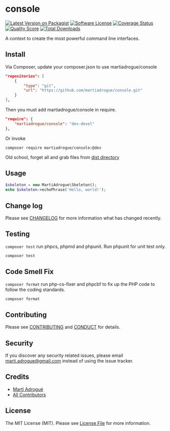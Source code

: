 # console

[![Latest Version on Packagist][ico-version]][link-packagist]
[![Software License][ico-license]](LICENSE.md)
[![Coverage Status][ico-scrutinizer]][link-scrutinizer]
[![Quality Score][ico-code-quality]][link-code-quality]
[![Total Downloads][ico-downloads]][link-downloads]

A context to create the most powerful command line interfaces.

## Install

Via Composer, update your composer.json to use martiadrogue/console

```json
"repositories": [
    {
        "type": "git",
        "url": "https://github.com/martiadrogue/console.git"
    }
],
```

Then you must add martiadrogue/console in require.

```json
"require": {
    "martiadrogue/console": "dev-devel"
},
```

Or invoke

```shell
composer require martiadrogue/console:@dev
```

Old school, forget all and grab files from [dist directory][link-download]

## Usage

``` php
$skeleton = new MartiAdrogue\Skeleton();
echo $skeleton->echoPhrase('Hello, world!');
```

## Change log

Please see [CHANGELOG](CHANGELOG.md) for more information what has changed
recently.

## Testing

`composer test` run phpcs, phpmd and phpunit. Run phpunit for unit test only.

``` bash
composer test
```

## Code Smell Fix

`composer format` run php-cs-fixer and phpcbf to fix up the PHP code to follow
the coding standards.

``` bash
composer format
```

## Contributing

Please see [CONTRIBUTING](CONTRIBUTING.md) and [CONDUCT](CONDUCT.md) for
details.

## Security

If you discover any security related issues, please email
marti.adrogue@gmail.com instead of using the issue tracker.

## Credits

-   [Martí Adrogué][link-author]
-   [All Contributors][link-contributors]

## License

The MIT License (MIT). Please see [License File](LICENSE.md) for more
information.

[ico-version]: https://img.shields.io/packagist/v/martiadrogue/console.svg?style=flat-square
[ico-license]: https://img.shields.io/badge/license-MIT-brightgreen.svg?style=flat-square
[ico-scrutinizer]: https://img.shields.io/scrutinizer/coverage/g/martiadrogue/console.svg?style=flat-square
[ico-code-quality]: https://img.shields.io/scrutinizer/g/martiadrogue/console.svg?style=flat-square
[ico-downloads]: https://img.shields.io/packagist/dt/martiadrogue/console.svg?style=flat-square

[link-packagist]: https://packagist.org/packages/martiadrogue/console
[link-scrutinizer]: https://scrutinizer-ci.com/g/martiadrogue/console/code-structure
[link-code-quality]: https://scrutinizer-ci.com/g/martiadrogue/console
[link-downloads]: https://packagist.org/packages/martiadrogue/console
[link-author]: https://github.com/martiadrogue
[link-contributors]: ../../contributors
[link-download]: https://github.com/martiadrogue/console/archive/master.zip
